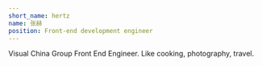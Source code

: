 ```yaml
---
short_name: hertz
name: 张赫
position: Front-end development engineer
---
```

Visual China Group Front End Engineer. Like cooking, photography, travel.

<!-- <div align=center><img width="100%" src="../assets/images/wxmp.png"/></div> -->
